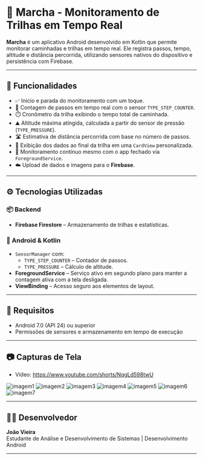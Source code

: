# 🚶 Marcha - Monitoramento de Trilhas em Tempo Real

**Marcha** é um aplicativo Android desenvolvido em Kotlin que permite monitorar caminhadas e trilhas em tempo real. Ele registra passos, tempo, altitude e distância percorrida, utilizando sensores nativos do dispositivo e persistência com Firebase.

---

## 📲 Funcionalidades

- ✅ Início e parada do monitoramento com um toque.
- 🦶 Contagem de passos em tempo real com o sensor `TYPE_STEP_COUNTER`.
- ⏱️ Cronômetro da trilha exibindo o tempo total de caminhada.
- ⛰️ Altitude máxima atingida, calculada a partir do sensor de pressão (`TYPE_PRESSURE`).
- 🛣️ Estimativa de distância percorrida com base no número de passos.
- 📱 Exibição dos dados ao final da trilha em uma `CardView` personalizada.
- 🔄 Monitoramento contínuo mesmo com o app fechado via `ForegroundService`.
- ☁️ Upload de dados e imagens para o **Firebase**.

---

## ⚙️ Tecnologias Utilizadas

### 📦 Backend
- **Firebase Firestore** – Armazenamento de trilhas e estatísticas.

### 📱 Android & Kotlin
- `SensorManager` com:
  - `TYPE_STEP_COUNTER` – Contador de passos.
  - `TYPE_PRESSURE` – Cálculo de altitude.
- **ForegroundService** – Serviço ativo em segundo plano para manter a contagem ativa com a tela desligada.
- **ViewBinding** – Acesso seguro aos elementos de layout.

---

## 📌 Requisitos

- Android 7.0 (API 24) ou superior
- Permissões de sensores e armazenamento em tempo de execução

---

## 📷 Capturas de Tela 

- Vídeo: https://www.youtube.com/shorts/NqgLd598twU

![imagem1](https://github.com/joaoVieira1/marcha-project-dmo2/blob/main/pictures/1.jpeg)
![imagem2](https://github.com/joaoVieira1/marcha-project-dmo2/blob/main/pictures/2.jpeg)
![imagem3](https://github.com/joaoVieira1/marcha-project-dmo2/blob/main/pictures/3.jpeg)
![imagem4](https://github.com/joaoVieira1/marcha-project-dmo2/blob/main/pictures/4.jpeg)
![imagem5](https://github.com/joaoVieira1/marcha-project-dmo2/blob/main/pictures/5.jpeg)
![imagem6](https://github.com/joaoVieira1/marcha-project-dmo2/blob/main/pictures/6.jpeg)
![imagem7](https://github.com/joaoVieira1/marcha-project-dmo2/blob/main/pictures/7.jpeg)

---

## 👨‍💻 Desenvolvedor

**João Vieira**  
Estudante de Análise e Desenvolvimento de Sistemas | Desenvolvimento Android  

---


